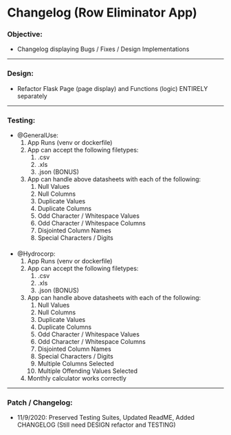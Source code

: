 # Changelog (Row Eliminator App)
### Objective:
* Changelog displaying Bugs / Fixes / Design Implementations
---
### Design:
* Refactor Flask Page (page display) and Functions (logic) ENTIRELY separately
---
### Testing:
- @GeneralUse:
  1. App Runs (venv or dockerfile)
  2. App can accept the following filetypes:
     1. .csv
     2. .xls
     3. .json (BONUS)
  3. App can handle above datasheets with each of the following:
     1. Null Values
     2. Null Columns
     3. Duplicate Values
     4. Duplicate Columns
     5. Odd Character / Whitespace Values
     6. Odd Character / Whitespace Columns
     7. Disjointed Column Names
     8. Special Characters / Digits 
####
- @Hydrocorp:
  1. App Runs (venv or dockerfile)
  2. App can accept the following filetypes:
     1. .csv
     2. .xls
     3. .json (BONUS)
  3. App can handle above datasheets with each of the following:
     1. Null Values
     2. Null Columns
     3. Duplicate Values
     4. Duplicate Columns
     5. Odd Character / Whitespace Values
     6. Odd Character / Whitespace Columns
     7. Disjointed Column Names
     8. Special Characters / Digits
     9. Multiple Columns Selected
     10. Multiple Offending Values Selected
  4. Monthly calculator works correctly
---
### Patch / Changelog:
- 11/9/2020: Preserved Testing Suites, Updated ReadME, Added CHANGELOG (Still need DESIGN refactor and TESTING)


